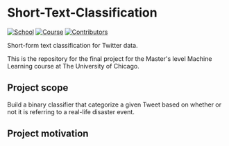 # Short-Text-Classification

[![School](https://img.shields.io/badge/UChicago-MSCA-red)]() [![Course](https://img.shields.io/badge/Course-MachineLearning-lightgray)]()  [![Contributors](https://img.shields.io/badge/Contributors-3-green)]()

Short-form text classification for Twitter data.

This is the repository for the final project for the Master's level Machine Learning course at The University of Chicago. 

## Project scope
Build a binary classifier that categorize a given Tweet based on whether or not it is referring to a real-life disaster event.

## Project motivation
